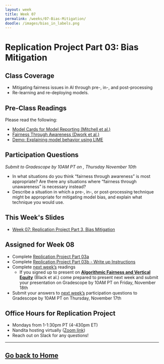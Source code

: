 ```yaml
---
layout: week
title: Week 07
permalink: /weeks/07-Bias-Mitigation/
doodle: /images/bias_in_labels.png
---
```


# Replication Project Part 03: Bias Mitigation

## Class Coverage
* Mitigating fairness issues in AI through pre-, in-, and post-processing
* Re-learning and re-deploying models. 

## Pre-Class Readings
Please read the following:
* [Model Cards for Model Reporting (Mitchell et al.)](https://arxiv.org/abs/1810.03993)
* [Fairness Through Awareness (Dwork et al.)](https://arxiv.org/abs/1104.3913)
* [Demo: Explaining model behavior using LIME](https://nbviewer.org/github/Trusted-AI/AIF360/blob/master/examples/demo_lime.ipynb)

## Participation Questions 
_Submit to Gradescope by 10AM PT on , Thursday November 10th_
* In what situations do you think “fairness through awareness” is most appropriate? Are there any situations where “fairness through unawareness” is necessary instead?
* Describe a situation in which a pre-, in-, or post-processing technique might be appropriate for mitigating model bias, and explain what technique you would use.

## This Week's Slides
* [Week 07: Replication Project Part 3, Bias Mitigation](https://github.com/deloitte-capstone/responsible-ai/blob/b26120feeec97a97265c39506d02f64ea276535a/notes/week-07/week-7-draft.pdf)

## Assigned for Week 08
* Complete [Replication Project Part 03a](https://github.com/deloitte-capstone/responsible-ai/blob/548c9a4c1afdf46930bf5dc813c6a605f8d336c1/notes/week-07/replication-project-part-03a-bias-mitigation.ipynb)
* Complete [Replication Project Part 03b - Write up Instructions](https://github.com/deloitte-capstone/responsible-ai/blob/548c9a4c1afdf46930bf5dc813c6a605f8d336c1/notes/week-07/replication-project-part-03b-bias-mitigation.ipynb)
* Complete [next week’s](https://deloitte-capstone.github.io/responsible-ai/weeks/08-Capstone-Planning-Techno-Solutionism/) readings
    * If you signed up to present on [**Algorithmic Fairness and Vertical Equity**](https://arxiv.org/abs/2206.09875) (Black et al.) come prepared to present next week and submit your presentation on Gradescope by 10AM PT on Friday, November 18th
* Submit your answers to [next week’s](https://deloitte-capstone.github.io/responsible-ai/weeks/08-Capstone-Planning-Techno-Solutionism/) participation questions to Gradescope by 10AM PT on Thursday, November 17th

## Office Hours for Replication Project
* Mondays from 1-1:30pm PT (4-430pm ET)
* Nandita hosting virtually ([Zoom link](https://github.com/deloitte-capstone/responsible-ai/blob/85fa88b88441f0dcd04e9fa84519ab0aa7090df2/notes/week-04/replication-office-hour-zoom-info.md))
* Reach out on Slack for any questions!

---
[Go back to Home](https://deloitte-capstone.github.io/responsible-ai/)
---
